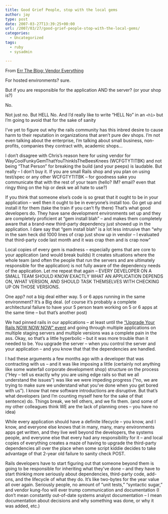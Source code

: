 ```yaml
---
title: Good Grief People, stop with the local gems
author: jay
type: post
date: 2007-03-27T13:39:25+00:00
url: /2007/03/27/good-grief-people-stop-with-the-local-gems/
categories:
  - Uncategorized
tags:
  - ruby
  - sysadmin

---
```

From [Err The Blog: Vendor Everything][1]

For hosted environments? sure.

But if you are responsible for the application AND the server? (or your shop is?)

No.

Not just no. But HELL No. And I’d really like to write “HELL No” in an `<h1>` but I’m going to avoid that for the sake of sanity

I’ve yet to figure out why the rails community has this inbred desire to cause harm to their reputation in organizations that aren’t pure dev shops. I’m not even talking about the enterprise, I’m talking about small business, non-profits, companies they contract with, academic shops…

I don’t disagree with Chris’s reason here for using vendor for WayCoolFunkyGemThatYouThinkIsTheBeesKnees (WCFGTYTITBK) and not being “That Person” for breaking the build (and your peeps) is laudable. But really &#8211; I don’t buy it. If you are small Rails shop and you plan on using test/spec or any other WCFGTYTITBK &#8211; for goodness sake you communicate that with the rest of your team (hello? IM? email? even that ringy thing on the hip or desk we all hate to use?)

If you think that someone else’s code is so great that it ought to be in your application &#8211; well then it ought to be in everyone’s install too. Go get up and install it for them (take the train if you can’t fly there) That’s what good developers do. They have sane development environments set up and they are completely proficient at “gem install blah” &#8211; and makes them completely aware that a brand-new third-party dependency just showed up in the application. I dare say that “gem install blah” is a lot less intrusive than “why in the sam heck did 1000 lines of crap just show up in vendor &#8211; I evaluated that third-party code last month and it was crap then and is crap now”

Local copies of every gem is madness &#8211; especially gems that are core to your application (and would break builds) It creates situations where the whole team (and often the people that run the servers and are ultimately responsible for the application) is not fully aware of the dependency needs of the application. Let me repeat that again &#8211; EVERY DEVELOPER ON A SMALL TEAM SHOULD KNOW EXACTLY WHAT AN APPLICATION DEPENDS ON, WHAT VERSION, AND SHOULD TASK THEMSELVES WITH CHECKING UP ON THOSE VERSIONS.

One app? not a big deal either way. 5 or 6 apps running in the same environment? It’s a Big deal. (of course it’s probably a complete architectural failure to have your 5 person team working on 5 or 6 apps at the same time &#8211; but that’s another post)

We had pinned rails in our applications &#8211; at least until the [“Upgrade Your Rails NOW NOW NOW” event][2] and going through multiple applications on multiple staging servers and multiple versions was a complete pain in the ass. Okay, so that’s a little hyperbolic &#8211; but it was more trouble than it needed to be. You upgrade the server &#8211; when you control the server and your application &#8211; and you know that that the dependencies are handled.

I had these arguments a few months ago with a developer that was contracting with us &#8211; and it was like imposing a little (certainly not anything like some waterfall corporate development shop) structure on the process (“Hey &#8211; tell us exactly why you are using edge rails so that we all understand the issues”) was like we were impeding progress (“no, we are trying to make sure we understand what you’ve done when you get bored with us”). I know that new software introductions are disruptive. But that’s what developers (and I’m counting myself here for the sake of that sentence) do. Things break, we tell others, and we fix them. (and some of my other colleagues think WE are the lack of planning ones &#8211; you have no idea)

While every application should have a definite lifecycle &#8211; you know, and I know, and everyone else knows that in many, many, many environments apps get written, and they live well beyond the developers, the systems people, and everyone else that every had any responsibility for it &#8211; and local copies of everything creates a maze of having to upgrade the third-party dependencies all over the place when some script kiddie decides to take advantage of that 2-year old failure to sanity check POST.

Rails developers have to start figuring out that someone beyond them is going to be responsible for inheriting what they’ve done &#8211; and they have to start thinking more seriously about dependencies, third-party code, add-ons, and the lifecycle of what they do. It’s like two-bytes for the year value all over again. Seriously people, no amount of “unit tests,” “syntactic sugar,” and vendor kung-foo will ever trump communication and documentation (I don’t mean constantly out-of-date systems analyst documentation &#8211; I mean documentation about decisions and why something was done, or why it was added, etc.)

 [1]: http://errtheblog.com/post/2120
 [2]: http://weblog.rubyonrails.org/2006/8/9/rails-1-1-5-mandatory-security-patch-and-other-tidbits